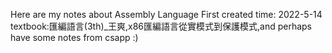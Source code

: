 Here are my notes about Assembly Language 
First created time: 2022-5-14
textbook:匯編語言(3th)_王爽,x86匯編語言從實模式到保護模式,and perhaps have some notes from csapp :)
